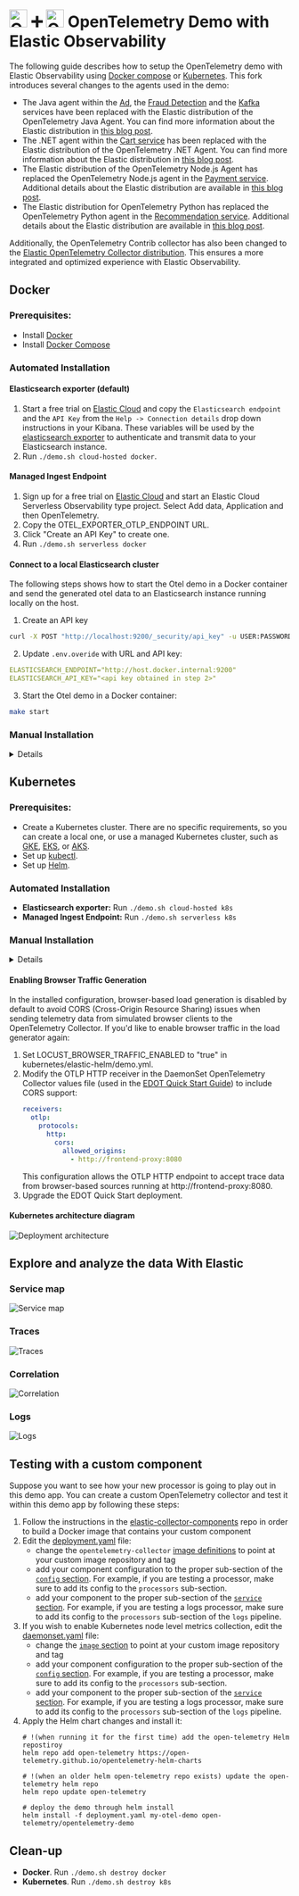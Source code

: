 <!-- markdownlint-disable-next-line -->
# <img src="https://opentelemetry.io/img/logos/opentelemetry-logo-nav.png" alt="OTel logo" width="32"> :heavy_plus_sign: <img src="https://images.contentstack.io/v3/assets/bltefdd0b53724fa2ce/blt601c406b0b5af740/620577381692951393fdf8d6/elastic-logo-cluster.svg" alt="OTel logo" width="32"> OpenTelemetry Demo with Elastic Observability

The following guide describes how to setup the OpenTelemetry demo with Elastic Observability using [Docker compose](#docker-compose) or [Kubernetes](#kubernetes). This fork introduces several changes to the agents used in the demo:

- The Java agent within the [Ad](../src/ad/Dockerfile.elastic), the [Fraud Detection](../src/fraud-detection/Dockerfile.elastic) and the [Kafka](../src/kafka/Dockerfile.elastic) services have been replaced with the Elastic distribution of the OpenTelemetry Java Agent. You can find more information about the Elastic distribution in [this blog post](https://www.elastic.co/observability-labs/blog/elastic-distribution-opentelemetry-java-agent).
- The .NET agent within the [Cart service](../src/cart/src/Directory.Build.props) has been replaced with the Elastic distribution of the OpenTelemetry .NET Agent. You can find more information about the Elastic distribution in [this blog post](https://www.elastic.co/observability-labs/blog/elastic-opentelemetry-distribution-dotnet-applications).
- The Elastic distribution of the OpenTelemetry Node.js Agent has replaced the OpenTelemetry Node.js agent in the [Payment service](../src/payment/package.json). Additional details about the Elastic distribution are available in [this blog post](https://www.elastic.co/observability-labs/blog/elastic-opentelemetry-distribution-node-js).
- The Elastic distribution for OpenTelemetry Python has replaced the OpenTelemetry Python agent in the [Recommendation service](../src/recommendation/requirements.txt). Additional details about the Elastic distribution are available in [this blog post](https://www.elastic.co/observability-labs/blog/elastic-opentelemetry-distribution-python).

Additionally, the OpenTelemetry Contrib collector has also been changed to the [Elastic OpenTelemetry Collector distribution](https://github.com/elastic/elastic-agent/blob/main/internal/pkg/otel/README.md). This ensures a more integrated and optimized experience with Elastic Observability.

## Docker

### Prerequisites:

- Install [Docker](https://docs.docker.com/get-started/get-docker/)
- Install [Docker Compose](https://docs.docker.com/compose/install/)

### Automated Installation

#### Elasticsearch exporter (default)

1. Start a free trial on [Elastic Cloud](https://cloud.elastic.co/) and copy the `Elasticsearch endpoint` and the `API Key` from the `Help -> Connection details` drop down instructions in your Kibana. These variables will be used by the [elasticsearch exporter](https://github.com/open-telemetry/opentelemetry-collector-contrib/tree/main/exporter/elasticsearchexporter#elasticsearch-exporter) to authenticate and transmit data to your Elasticsearch instance.
2. Run `./demo.sh cloud-hosted docker`.

#### Managed Ingest Endpoint
1. Sign up for a free trial on [Elastic Cloud](https://cloud.elastic.co/) and start an Elastic Cloud Serverless Observability type project. Select Add data, Application and then OpenTelemetry.
2. Copy the OTEL_EXPORTER_OTLP_ENDPOINT URL.
3. Click "Create an API Key" to create one.
4. Run `./demo.sh serverless docker`

#### Connect to a local Elasticsearch cluster
The following steps shows how to start the Otel demo in a Docker container and send the generated otel data to an Elasticsearch instance running locally on the host.

1. Create an API key
```sh
curl -X POST "http://localhost:9200/_security/api_key" -u USER:PASSWORD -H "Content-Type: application/json" -d'{ "name": "my_api_key" }'
```

2. Update `.env.overide` with URL and API key:
```yml
ELASTICSEARCH_ENDPOINT="http://host.docker.internal:9200"
ELASTICSEARCH_API_KEY="<api key obtained in step 2>"
```
3. Start the Otel demo in a Docker container:

```sh
make start
```


### Manual Installation
<details> 

#### Elasticsearch exporter
1. Start a free trial on [Elastic Cloud](https://cloud.elastic.co/) and copy the `Elasticsearch endpoint` and the `API Key` from the `Help -> Connection details` drop down instructions in your Kibana. These variables will be used by the [elasticsearch exporter](https://github.com/open-telemetry/opentelemetry-collector-contrib/tree/main/exporter/elasticsearchexporter#elasticsearch-exporter) to authenticate and transmit data to your Elasticsearch instance.
2. Open the file `.env.override` in an editor and fill in the following two variables:
   - `ELASTICSEARCH_ENDPOINT`: your Elasticsearch endpoint (*with* `https://` prefix example: `https://1234567.us-west2.gcp.elastic-cloud.com:443`).
   - `ELASTICSEARCH_API_KEY`: your Elasticsearch API Key
3. Add `src/otel-collector/otelcol-elastic-config.yaml` as `OTEL_COLLECTOR_CONFIG`
3. Start the demo with the following command from the repository's root directory:
   ```
   make start
   ```

#### Managed Ingest Endpoint

1. Sign up for a free trial on [Elastic Cloud](https://cloud.elastic.co/) and start an Elastic Cloud Serverless Observability type project. Select Add data, Application and then OpenTelemetry.
2. Copy the OTEL_EXPORTER_OTLP_ENDPOINT URL.
3. Click "Create an API Key" to create one.
4. Open the file `.env.override` in an editor and fill in the following two variables:
   - `ELASTICSEARCH_ENDPOINT`: your OTEL_EXPORTER_OTLP_ENDPOINT_URL.
   - `ELASTICSEARCH_API_KEY`: your Elastic OTLP endpoint token. This is what comes after `ApiKey=`.
5. Add `src/otel-collector/otelcol-elastic-otlp-config.yaml` as `OTEL_COLLECTOR_CONFIG`
6. Start the demo with the following command from the repository's root directory:
   ```
   make start
   ```
</details>

## Kubernetes
### Prerequisites:
- Create a Kubernetes cluster. There are no specific requirements, so you can create a local one, or use a managed Kubernetes cluster, such as [GKE](https://cloud.google.com/kubernetes-engine), [EKS](https://aws.amazon.com/eks/), or [AKS](https://azure.microsoft.com/en-us/products/kubernetes-service).
- Set up [kubectl](https://kubernetes.io/docs/reference/kubectl/).
- Set up [Helm](https://helm.sh/).

### Automated Installation

- **Elasticsearch exporter:** Run `./demo.sh cloud-hosted k8s`
- **Managed Ingest Endpoint:** Run `./demo.sh serverless k8s`

### Manual Installation

<details>

- Follow the [EDOT Quick Start Guide](https://elastic.github.io/opentelemetry/quickstart/) for Kubernetes and your specific Elastic deployment to install the EDOT OpenTelemetry collector.
- Deploy the Elastic OpenTelemetry Demo using the following command.
  ```
  helm install my-otel-demo open-telemetry/opentelemetry-demo -f kubernetes/elastic-helm/demo.yml
  ```

</details>

#### Enabling Browser Traffic Generation

In the installed configuration, browser-based load generation is disabled by default to avoid CORS (Cross-Origin Resource Sharing) issues when sending telemetry data from simulated browser clients to the OpenTelemetry Collector. If you'd like to enable browser traffic in the load generator again:

1. Set LOCUST_BROWSER_TRAFFIC_ENABLED to "true" in kubernetes/elastic-helm/demo.yml.
2. Modify the OTLP HTTP receiver in the DaemonSet OpenTelemetry Collector values file (used in the [EDOT Quick Start Guide](https://elastic.github.io/opentelemetry/quickstart/)) to include CORS support:
   ```yaml
   receivers:
     otlp:
       protocols:
         http:
           cors:
             allowed_origins:
               - http://frontend-proxy:8080
   ```
   This configuration allows the OTLP HTTP endpoint to accept trace data from browser-based sources running at http://frontend-proxy:8080.
3. Upgrade the EDOT Quick Start deployment.

#### Kubernetes architecture diagram

![Deployment architecture](../kubernetes/elastic-helm/elastic-architecture.png "K8s architecture")

## Explore and analyze the data With Elastic

### Service map
![Service map](service-map.png "Service map")

### Traces
![Traces](trace.png "Traces")

### Correlation
![Correlation](correlation.png "Correlation")

### Logs
![Logs](logs.png "Logs")

## Testing with a custom component

Suppose you want to see how your new processor is going to play out in this demo app. You can create a custom OpenTelemetry collector and test it within this demo app by following these steps:
1. Follow the instructions in the [elastic-collector-components](https://github.com/elastic/opentelemetry-collector-components/blob/main/README.md) repo in order to build a Docker image
   that contains your custom component
2. Edit the [deployment.yaml](https://github.com/elastic/opentelemetry-demo/blob/main/kubernetes/elastic-helm/deployment.yaml) file:
   - change the `opentelemetry-collector` [image definitions](https://github.com/elastic/opentelemetry-demo/blob/27b4923ba9acd316d3726a29aad1f7e32299bc8c/kubernetes/elastic-helm/deployment.yaml#L36)
   to point at your custom image repository and tag
   - add your component configuration to the proper sub-section of the [`config` section](https://github.com/elastic/opentelemetry-demo/blob/27b4923ba9acd316d3726a29aad1f7e32299bc8c/kubernetes/elastic-helm/deployment.yaml#L62). For example, if you are testing a processor, make sure to add its config to the `processors` sub-section.
   - add your component to the proper sub-section of the [`service` section](https://github.com/elastic/opentelemetry-demo/blob/27b4923ba9acd316d3726a29aad1f7e32299bc8c/kubernetes/elastic-helm/deployment.yaml#L96). For example, if you are testing a logs processor, make sure to add its config to the `processors` sub-section of the `logs` pipeline.
3. If you wish to enable Kubernetes node level metrics collection, edit the [daemonset.yaml](https://github.com/elastic/opentelemetry-demo/blob/main/kubernetes/elastic-helm/daemonset.yaml) file:
   - change the [`image` section](https://github.com/elastic/opentelemetry-demo/blob/27b4923ba9acd316d3726a29aad1f7e32299bc8c/kubernetes/elastic-helm/deployment.yaml#L36)
   to point at your custom image repository and tag
   - add your component configuration to the proper sub-section of the [`config` section](https://github.com/elastic/opentelemetry-demo/blob/27b4923ba9acd316d3726a29aad1f7e32299bc8c/kubernetes/elastic-helm/daemonset.yaml#L57). For example, if you are testing a processor, make sure to add its config to the `processors` sub-section.
   - add your component to the proper sub-section of the [`service` section](https://github.com/elastic/opentelemetry-demo/blob/27b4923ba9acd316d3726a29aad1f7e32299bc8c/kubernetes/elastic-helm/daemonset.yaml#L309). For example, if you are testing a logs processor, make sure to add its config to the `processors` sub-section of the `logs` pipeline.
4. Apply the Helm chart changes and install it:
   ```
   # !(when running it for the first time) add the open-telemetry Helm repostiroy
   helm repo add open-telemetry https://open-telemetry.github.io/opentelemetry-helm-charts

   # !(when an older helm open-telemetry repo exists) update the open-telemetry helm repo
   helm repo update open-telemetry

   # deploy the demo through helm install
   helm install -f deployment.yaml my-otel-demo open-telemetry/opentelemetry-demo
   ```

## Clean-up 

- **Docker**. Run `./demo.sh destroy docker`
- **Kubernetes**. Run `./demo.sh destroy k8s`

